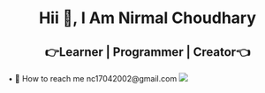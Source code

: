 <h1 align="center">
 Hii 👋, I Am Nirmal Choudhary
</h1> 
<h2 align="center">
 👉Learner | Programmer | Creator👈 
</h2>
• 📧 How to reach me nc17042002@gmail.com

<a href="www.linkedin.com/in/nirmal-choudhary-866051248">
  <img src="https://www.iconfinder.com/icons/317725/linkedin_social_icon"/>
</a>







